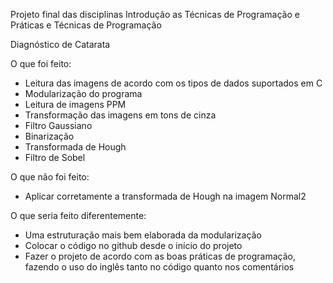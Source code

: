 Projeto final das disciplinas Introdução as Técnicas de Programação e 
Práticas e Técnicas de Programação

Diagnóstico de Catarata


O que foi feito:
- Leitura das imagens de acordo com os tipos de dados suportados em C
- Modularização do programa
- Leitura de imagens PPM
- Transformação das imagens em tons de cinza
- Filtro Gaussiano
- Binarização
- Transformada de Hough
- Filtro de Sobel


O que não foi feito:
- Aplicar corretamente a transformada de Hough na imagem Normal2


O que seria feito diferentemente:
- Uma estruturação mais bem elaborada da modularização
- Colocar o código no github desde o início do projeto
- Fazer o projeto de acordo com as boas práticas de programação, fazendo o uso do inglês tanto no código
  quanto nos comentários
